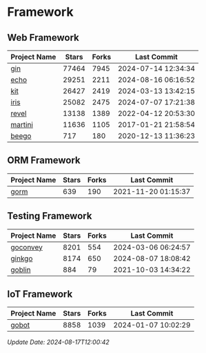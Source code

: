 # Framework

## Web Framework
| Project Name | Stars | Forks | Last Commit |
| ------------ | ----- | ----- | ----------- |
| [gin](https://github.com/gin-gonic/gin) | 77464 | 7945 | 2024-07-14 12:34:34 |
| [echo](https://github.com/labstack/echo) | 29251 | 2211 | 2024-08-16 06:16:52 |
| [kit](https://github.com/go-kit/kit) | 26427 | 2419 | 2024-03-13 13:42:15 |
| [iris](https://github.com/kataras/iris) | 25082 | 2475 | 2024-07-07 17:21:38 |
| [revel](https://github.com/revel/revel) | 13138 | 1389 | 2022-04-12 20:53:30 |
| [martini](https://github.com/go-martini/martini) | 11636 | 1105 | 2017-01-21 21:58:54 |
| [beego](https://github.com/astaxie/beego) | 717 | 180 | 2020-12-13 11:36:23 |

## ORM Framework
| Project Name | Stars | Forks | Last Commit |
| ------------ | ----- | ----- | ----------- |
| [gorm](https://github.com/jinzhu/gorm) | 639 | 190 | 2021-11-20 01:15:37 |

## Testing Framework
| Project Name | Stars | Forks | Last Commit |
| ------------ | ----- | ----- | ----------- |
| [goconvey](https://github.com/smartystreets/goconvey) | 8201 | 554 | 2024-03-06 06:24:57 |
| [ginkgo](https://github.com/onsi/ginkgo) | 8174 | 650 | 2024-08-07 18:08:42 |
| [goblin](https://github.com/franela/goblin) | 884 | 79 | 2021-10-03 14:34:22 |

## IoT Framework
| Project Name | Stars | Forks | Last Commit |
| ------------ | ----- | ----- | ----------- |
| [gobot](https://github.com/hybridgroup/gobot) | 8858 | 1039 | 2024-01-07 10:02:29 |

*Update Date: 2024-08-17T12:00:42*